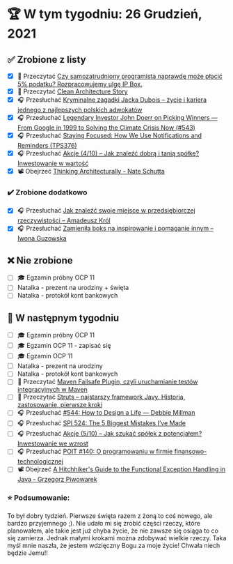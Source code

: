 # 🏆 W tym tygodniu: 26 Grudzień, 2021


## ✅ Zrobione z listy
- [x] 📗 Przeczytać [Czy samozatrudniony programista naprawdę może płacić 5% podatku? Rozpracowujemy ulgę IP Box.](https://programistanaswoim.pl/czy-samozatrudniony-programista-naprawde-moze-placic-5-podatku-rozpracowujemy-ulge-ip-box/) 
- [x] 📗 Przeczytać [Clean Architecture Story](https://blog.allegro.tech/2021/12/clean-architecture-story.html) 
- [x] 🎧 Przesłuchać [Kryminalne zagadki Jacka Dubois – życie i kariera jednego z najlepszych polskich adwokatów](https://zaprojektujswojezycie.pl/kryminalne-zagadki-jacka-dubois-zycie-i-kariera-jednego-z-najlepszych-polskich-adwokatow/)
- [x] 🎧 Przesłuchać [Legendary Investor John Doerr on Picking Winners — From Google in 1999 to Solving the Climate Crisis Now (#543)](https://tim.blog/2021/11/03/john-doerr/)
- [x] 🎧 Przesłuchać [Staying Focused: How We Use Notifications and Reminders (TPS376)](https://www.asianefficiency.com/productivity/376-notifications-and-reminders/)
- [x] 🎧 Przesłuchać [Akcje (4/10) – Jak znaleźć dobrą i tanią spółkę? Inwestowanie w wartość](https://inwestomat.eu/jak-znalezc-dobra-i-tania-spolke/)
- [x] 📽️ Obejrzeć [Thinking Architecturally - Nate Schutta](https://youtu.be/0qIS92vs33w)

### ✔️ Zrobione dodatkowo
- [x] 🎧 Przesłuchać [Jak znaleźć swoje miejsce w przedsiębiorczej rzeczywistości – Amadeusz Król](https://zaprojektujswojezycie.pl/jak-znalezc-swoje-miejsce-w-przedsiebiorczej-rzeczywistosci-amadeusz-krol/)
- [x] 🎧 Przesłuchać [Zamieniła boks na inspirowanie i pomaganie innym – Iwona Guzowska](https://zaprojektujswojezycie.pl/zamienila-boks-na-inspirowanie-i-pomaganie-innym-iwona-guzowska/)

## ❌ Nie zrobione
- [ ] 🎓 Egzamin próbny OCP 11
- [ ] Natalka - prezent na urodziny + święta
- [ ] Natalka - protokół kont bankowych

## 📝 W następnym tygodniu
- [ ] 🎓 Egzamin próbny OCP 11
- [ ] 🎓 Egzamin OCP 11 - zapisać się
- [ ] 🎓 Egzamin OCP 11
- [ ] Natalka - prezent na urodziny
- [ ] Natalka - protokół kont bankowych
- [ ] 📗 Przeczytać [Maven Failsafe Plugin, czyli uruchamianie testów integracyjnych w Maven](https://devcezz.pl/2021/12/20/maven-failsafe-plugin-czyli-uruchamianie-testow-integracyjnych-w-maven/) 
- [ ] 📗 Przeczytać [Struts – najstarszy framework Javy. Historia, zastosowanie, pierwsze kroki](https://geek.justjoin.it/struts-najstarszy-framework-javy-historia-zastosowanie-pierwsze-kroki) 
- [ ] 🎧 Przesłuchać [#544: How to Design a Life — Debbie Millman](https://www.stitcher.com/show/the-tim-ferriss-show/episode/544-how-to-design-a-life-debbie-millman-repost-88076886)
- [ ] 🎧 Przesłuchać [SPI 524: The 5 Biggest Mistakes I’ve Made](https://www.smartpassiveincome.com/podcasts/spi-524-five-biggest-mistakes/)
- [ ] 🎧 Przesłuchać [Akcje (5/10) – Jak szukać spółek z potencjałem? Inwestowanie we wzrost](https://inwestomat.eu/jak-szukac-spolek-z-potencjalem/)
- [ ] 🎧 Przesłuchać [POIT #140: O programowaniu w firmie finansowo-technologicznej](https://porozmawiajmyoit.pl/poit-140-o-programowaniu-w-firmie-finansowo-technologicznej/)
- [ ] 📽️ Obejrzeć [A Hitchhiker's Guide to the Functional Exception Handling in Java - Grzegorz Piwowarek](https://youtu.be/4pJPGUWyLRY)

### ⭐ Podsumowanie:
To był dobry tydzień. Pierwsze święta razem z żoną to coś nowego, ale bardzo przyjemnego ;). Nie udało mi się zrobić części rzeczy, które planowałem, ale takie jest już chyba życie, że nie zawsze się osiąga to co się zamierza. Jednak małymi krokami można zdobywać wielkie rzeczy. Taka myśl mnie naszła, że jestem wdzięczny Bogu za moje życie! Chwała niech będzie Jemu!!
